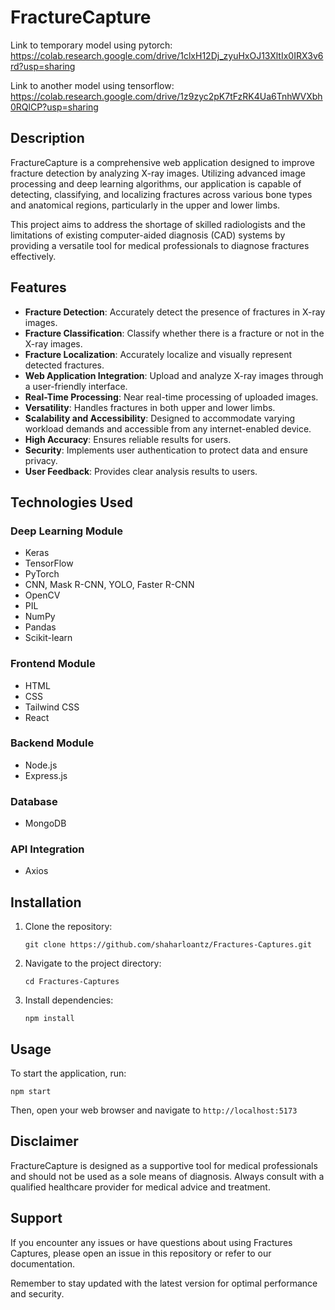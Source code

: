 # FractureCapture

Link to temporary model using pytorch:
https://colab.research.google.com/drive/1clxH12Dj_zyuHxOJ13XltIx0IRX3v6rd?usp=sharing

Link to another model using tensorflow:
https://colab.research.google.com/drive/1z9zyc2pK7tFzRK4Ua6TnhWVXbh0RQlCP?usp=sharing




## Description

FractureCapture is a comprehensive web application designed to improve fracture detection by analyzing X-ray images. Utilizing advanced image processing and deep learning algorithms, our application is capable of detecting, classifying, and localizing fractures across various bone types and anatomical regions, particularly in the upper and lower limbs.

This project aims to address the shortage of skilled radiologists and the limitations of existing computer-aided diagnosis (CAD) systems by providing a versatile tool for medical professionals to diagnose fractures effectively.

## Features

- **Fracture Detection**: Accurately detect the presence of fractures in X-ray images.
- **Fracture Classification**: Classify whether there is a fracture or not in the X-ray images.
- **Fracture Localization**: Accurately localize and visually represent detected fractures.
- **Web Application Integration**: Upload and analyze X-ray images through a user-friendly interface.
- **Real-Time Processing**: Near real-time processing of uploaded images.
- **Versatility**: Handles fractures in both upper and lower limbs.
- **Scalability and Accessibility**: Designed to accommodate varying workload demands and accessible from any internet-enabled device.
- **High Accuracy**: Ensures reliable results for users.
- **Security**: Implements user authentication to protect data and ensure privacy.
- **User Feedback**: Provides clear analysis results to users.

## Technologies Used

### Deep Learning Module
- Keras
- TensorFlow
- PyTorch
- CNN, Mask R-CNN, YOLO, Faster R-CNN
- OpenCV
- PIL
- NumPy
- Pandas
- Scikit-learn

### Frontend Module
- HTML
- CSS
- Tailwind CSS
- React

### Backend Module
- Node.js
- Express.js

### Database
- MongoDB

### API Integration
- Axios

## Installation

1. Clone the repository:
   ```
   git clone https://github.com/shaharloantz/Fractures-Captures.git
   ```
2. Navigate to the project directory:
   ```
   cd Fractures-Captures
   ```
3. Install dependencies:
   ```
   npm install
   ```

## Usage

To start the application, run:

```
npm start
```

Then, open your web browser and navigate to `http://localhost:5173`


## Disclaimer

FractureCapture is designed as a supportive tool for medical professionals and should not be used as a sole means of diagnosis. Always consult with a qualified healthcare provider for medical advice and treatment.


## Support

If you encounter any issues or have questions about using Fractures Captures, please open an issue in this repository or refer to our documentation.

Remember to stay updated with the latest version for optimal performance and security.
